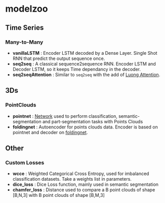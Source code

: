 # modelzoo

## Time Series

### Many-to-Many

- __vanillaLSTM__ : Encoder LSTM decoded by a Dense Layer. Single Shot RNN that predict the output sequence once.
- __seq2seq__ : A classical sequence2sequence RNN. Encoder LSTM and Decoder LSTM, so it keeps Time dependancy in the decoder.
- __seq2seqAttention__ : Similar to `seq2seq` with the add of [Luong Attention](https://arxiv.org/abs/1508.04025).


## 3Ds

### PointClouds
- __pointnet__ : [Network](https://arxiv.org/pdf/1612.00593.pdf) used to perform classification, semantic-segmentation and part-segmentation tasks with Points Clouds
- __foldingnet__ : Autoencoder for points clouds data. Encoder is based on pointnet and decoder on [foldingnet](https://arxiv.org/abs/1712.07262).


## Other

### Custom Losses

- __wcce__ : Weighted Categorical Cross Entropy, used for imbalanced classification datasets. Take a weights list in parameters.
- __dice_loss__ : Dice Loss function, mainly used in semantic segmentation
- __chamfer_loss__ : Distance used to compare a B point clouds of shape [B,N,3] with B point clouds of shape [B,M,3]

